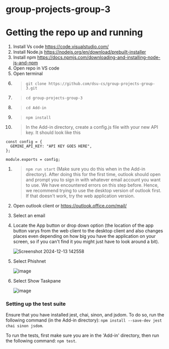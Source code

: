 ﻿# group-projects-group-3

# Getting the repo up and running
1. Install Vs code https://code.visualstudio.com/
1. Install Node.js https://nodejs.org/en/download/prebuilt-installer
1. Install npm https://docs.npmjs.com/downloading-and-installing-node-js-and-npm
1. Open repo in VS code
1. Open terminal
1.  > `git clone https://github.com/dsu-cs/group-projects-group-3.git`
1.  > `cd group-projects-group-3`
1.  > `cd Add-in`
1.  > `npm install`
1.  > In the Add-in directory, create a config.js file with your new API key. It should look like this
```// config.js
const config = {
  GEMINI_API_KEY: "API KEY GOES HERE",
};

module.exports = config;
```
1.  > `npm run start` (Make sure you do this when in the Add-in directory).
After doing this for the first time, outlook should open and prompt you to sign in with whatever email account you want to use. We have encountered errors on this step before. Hence, we recommend trying  to use the desktop version of outlook first. If that doesn't work, try the web application version. 
1. Open outlook client or https://outlook.office.com/mail/
1. Select an email
1. Locate the App button or drop down option (the location of the app button varys from the web client to the desktop client and also changes places even depending on how big you have the application on your screen, so if you can't find it you might just have to look around a bit).
   
     ![Screenshot 2024-12-13 142558](https://github.com/user-attachments/assets/79a8f5bd-e7a6-4195-b745-fdfb843d5794)
1. Select Phishnet
   
     ![image](https://github.com/user-attachments/assets/d3a03761-405a-4b33-bbdf-26bc639758b3)
1. Select Show Taskpane
   
     ![image](https://github.com/user-attachments/assets/f9566393-f6e1-4b25-865e-e6aacc1eb835)
    

### Setting up the test suite

Ensure that you have installed jest, chai, sinon, and jsdom. To do so, run the following command (in the Add-in directory):
`npm install --save-dev jest chai sinon jsdom`.

To run the tests, first make sure you are in the 'Add-in' directory, then run the following command:
`npm test`.
